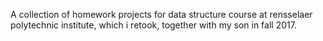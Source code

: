 A collection of homework projects for data structure course at rensselaer polytechnic institute, which i retook, together with my son in fall 2017.
